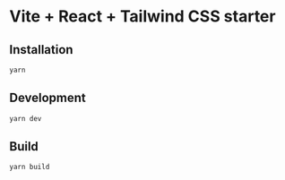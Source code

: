 # Vite + React + Tailwind CSS starter

## Installation

```sh
yarn
```

## Development

```sh
yarn dev
```

## Build

```sh
yarn build
```

